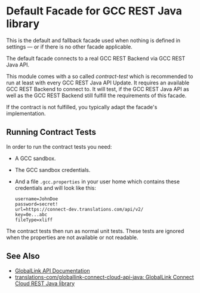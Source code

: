 # Default Facade for GCC REST Java library

This is the default and fallback facade used when nothing is defined in
settings &mdash; or if there is no other facade applicable.

The default facade connects to a real GCC REST Backend via GCC REST Java API.

This module comes with a so called _contract-test_ which is recommended to run
at least with every GCC REST Java API Update. It requires an available GCC
REST Backend to connect to. It will test, if the GCC REST Java API as well as the
GCC REST Backend still fulfill the requirements of this facade.

If the contract is not fulfilled, you typically adapt the facade's implementation.

## Running Contract Tests
 
 In order to run the contract tests you need:
 
 * A GCC sandbox.
 * The GCC sandbox credentials.
 * And a file `.gcc.properties` in your user home which contains these
     credentials and will look like this:
     
     ```properties
     username=JohnDoe
     password=secret!
     url=https://connect-dev.translations.com/api/v2/
     key=0e...abc
     fileType=xliff
     ```
     
 The contract tests then run as normal unit tests. These tests are ignored
 when the properties are not available or not readable.
 
 ## See Also
 
 * [GlobalLink API Documentation][GCC_API_DOC]
 * [translations-com/globallink-connect-cloud-api-java: GlobalLink Connect Cloud REST Java library][GCC_API_JAVA]
 
 [GCC_API_DOC]: <https://onlinehelp.translations.com/api/connect/GlobalLink_Connect_Cloud_API_Documentation.htm> "GlobalLink API Documentation"
 [GCC_API_JAVA]: <https://github.com/translations-com/globallink-connect-cloud-api-java> "translations-com/globallink-connect-cloud-api-java: GlobalLink Connect Cloud REST Java library"
